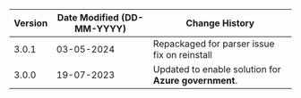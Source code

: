 | **Version** | **Date Modified (DD-MM-YYYY)** | **Change History**                                    |
|-------------|--------------------------------|-------------------------------------------------------|
| 3.0.1       | 03-05-2024                     | Repackaged for parser issue fix on reinstall   	   |
| 3.0.0       | 19-07-2023                     | Updated to enable solution for **Azure government**.  |